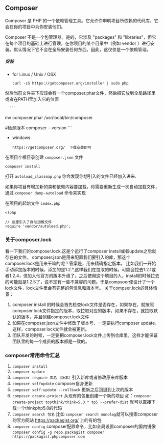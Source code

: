 ## Composer

Composer 是 PHP 的一个依赖管理工具。它允许你申明项目所依赖的代码库，它会在你的项目中为你安装他们。

Composer 不是一个包管理器。是的，它涉及 "packages" 和 "libraries"，但它在每个项目的基础上进行管理，在你项目的某个目录中（例如 vendor ）进行安装。默认情况下它不会在全局安装任何东西。因此，这仅仅是一个依赖管理。

##### 安装

* for Linux / Unix / OSX

  ```
  curl -sS https://getcomposer.org/installer | sudo php
  ```

​      然后当前文件夹下应该会有一个composer.phar文件，然后把它放到全局路径里或者在PATH里加入它的位置

      ```
mv composer.phar /usr/local/bin/composer

#检测版本
composer --version
      ```

* windows

  ```
  https://getcomposer.org/  下载安装即可
  ```

在项目个根目录创建 `composer.json` 文件

```
composer install
```

打开 `autoload_classmap.php` 你会发现你想引入的文件已经加入进来.

如果你项目有增加新的类和依赖内容要加载，你需要重新生成一次自动加载文件，通过 `composer dump-autoload` 命令来实现

在项目的起始文件 `index.php`

```
<?php

// 这里引入了自动加载文件
require 'vendor/autoload.php';

```

### 关于composer.lock

看一下我们的composer.lock,这是个运行了composer install或者update之后就存在的文件。
composer.json是用来配置我们要引入的库，那这个composer.lock是用来干嘛的呢？答案是，用来精确指定版本。
比如我们一开始手动添加版本的时候，添加的是1.2.*,这样我们在拉取的时候，可能会拉去1.2.1或者1.2.4，但加入他官方的版本升级了，之后使用这个项目的人，install的时候拉去的可能就是1.2.5了，说不定有一些不兼容的问题。于是compsoer便设计了一个lock文件，lock文件里会有完整的包信息和版本号。
关于compser.lock的具体情景：

1. composer install 的时候会首先检查lock文件是否存在，如果存在，就按照composer.lock文件指定的版本，取拉取对应的版本，如果不存在，就拉取默认的版本，并且创建composer.lock文件
2. 如果在composer.json文件中修改了版本号，一定要执行composer update，这样，composer.lock文件就会被更新。
3. 团队开发的时候，一定要把composer.lock文件上传到仓库里，这样才能保证团队里的每一个成员的版本都是一致的。

### composer常用命令汇总

1. `composer install`
2. `composer update`
3. `composer require 库名 [版本]` 引入新库或者修改原来库版本
4. `composer selfupdate` composer自身更新
5. `composer self-update --rollback` 更新之后回退到上次的版本
6. `composer create-project` 从现有的包里创建一个新的项目 如：`composer create-project topthink/think=5.0.* tp5 --prefer-dist` 就可以直接下载一个thinkphp5.0的代码
7. `composer search 包名` 比如 `composer search monolog`就可以搜索composer的官方网站 https://packagist.org/ 上的有的包
8. `composer config` composer配置命令，比如全局设置composer的国内镜像 `composer config -g repo.packagist composer https://packagist.phpcomposer.com`